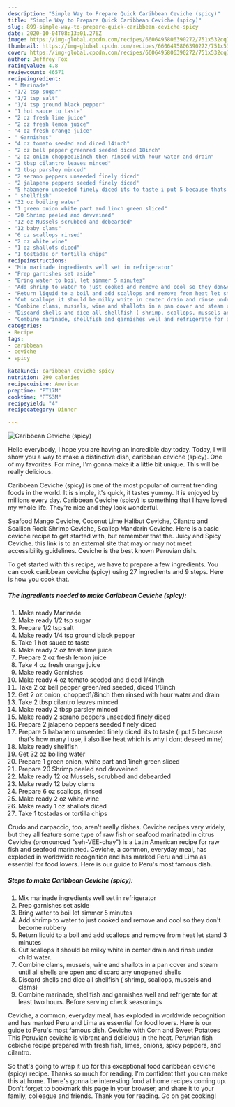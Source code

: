 ```yaml
---
description: "Simple Way to Prepare Quick Caribbean Ceviche (spicy)"
title: "Simple Way to Prepare Quick Caribbean Ceviche (spicy)"
slug: 899-simple-way-to-prepare-quick-caribbean-ceviche-spicy
date: 2020-10-04T08:13:01.276Z
image: https://img-global.cpcdn.com/recipes/6606495806390272/751x532cq70/caribbean-ceviche-spicy-recipe-main-photo.jpg
thumbnail: https://img-global.cpcdn.com/recipes/6606495806390272/751x532cq70/caribbean-ceviche-spicy-recipe-main-photo.jpg
cover: https://img-global.cpcdn.com/recipes/6606495806390272/751x532cq70/caribbean-ceviche-spicy-recipe-main-photo.jpg
author: Jeffrey Fox
ratingvalue: 4.8
reviewcount: 46571
recipeingredient:
- " Marinade"
- "1/2 tsp sugar"
- "1/2 tsp salt"
- "1/4 tsp ground black pepper"
- "1 hot sauce to taste"
- "2 oz fresh lime juice"
- "2 oz fresh lemon juice"
- "4 oz fresh orange juice"
- " Garnishes"
- "4 oz tomato seeded and diced 14inch"
- "2 oz bell pepper greenred seeded diced 18inch"
- "2 oz onion chopped18inch then rinsed with hour water and drain"
- "2 tbsp cilantro leaves minced"
- "2 tbsp parsley minced"
- "2 serano peppers unseeded finely diced"
- "2 jalapeno peppers seeded finely diced"
- "5 habanero unseeded finely diced its to taste i put 5 because thats how many i use i also like heat which is why i dont deseed mine"
- " shellfish"
- "32 oz boiling water"
- "1 green onion white part and 1inch green sliced"
- "20 Shrimp peeled and devveined"
- "12 oz Mussels scrubbed and debearded"
- "12 baby clams"
- "6 oz scallops rinsed"
- "2 oz white wine"
- "1 oz shallots diced"
- "1 tostadas or tortilla chips"
recipeinstructions:
- "Mix marinade ingredients well set in refrigerator"
- "Prep garnishes set aside"
- "Bring water to boil let simmer 5 minutes"
- "Add shrimp to water to just cooked and remove and cool so they don&#39;t become rubbery"
- "Return liquid to a boil and add scallops and remove from heat let stand 3 minutes"
- "Cut scallops it should be milky white in center drain and rinse under child water."
- "Combine clams, mussels, wine and shallots in a pan cover and steam until all shells are open and discard any unopened shells"
- "Discard shells and dice all shellfish ( shrimp, scallops, mussels and clams)"
- "Combine marinade, shellfish and garnishes well and refrigerate for at least two hours. Before serving check seasonings"
categories:
- Recipe
tags:
- caribbean
- ceviche
- spicy

katakunci: caribbean ceviche spicy 
nutrition: 290 calories
recipecuisine: American
preptime: "PT17M"
cooktime: "PT53M"
recipeyield: "4"
recipecategory: Dinner

---
```



![Caribbean Ceviche (spicy)](https://img-global.cpcdn.com/recipes/6606495806390272/751x532cq70/caribbean-ceviche-spicy-recipe-main-photo.jpg)

Hello everybody, I hope you are having an incredible day today. Today, I will show you a way to make a distinctive dish, caribbean ceviche (spicy). One of my favorites. For mine, I'm gonna make it a little bit unique. This will be really delicious.

Caribbean Ceviche (spicy) is one of the most popular of current trending foods in the world. It is simple, it's quick, it tastes yummy. It is enjoyed by millions every day. Caribbean Ceviche (spicy) is something that I have loved my whole life. They're nice and they look wonderful.

Seafood Mango Ceviche, Coconut Lime Halibut Ceviche, Cilantro and Scallion Rock Shrimp Ceviche, Scallop Mandarin Ceviche. Here is a basic ceviche recipe to get started with, but remember that the. Juicy and Spicy Ceviche. this link is to an external site that may or may not meet accessibility guidelines. Ceviche is the best known Peruvian dish.


To get started with this recipe, we have to prepare a few ingredients. You can cook caribbean ceviche (spicy) using 27 ingredients and 9 steps. Here is how you cook that.

<!--inarticleads1-->

##### The ingredients needed to make Caribbean Ceviche (spicy):

1. Make ready  Marinade
1. Make ready 1/2 tsp sugar
1. Prepare 1/2 tsp salt
1. Make ready 1/4 tsp ground black pepper
1. Take 1 hot sauce to taste
1. Make ready 2 oz fresh lime juice
1. Prepare 2 oz fresh lemon juice
1. Take 4 oz fresh orange juice
1. Make ready  Garnishes
1. Make ready 4 oz tomato seeded and diced 1/4inch
1. Take 2 oz bell pepper green/red seeded, diced 1/8inch
1. Get 2 oz onion, chopped1/8inch then rinsed with hour water and drain
1. Take 2 tbsp cilantro leaves minced
1. Make ready 2 tbsp parsley minced
1. Make ready 2 serano peppers unseeded finely diced
1. Prepare 2 jalapeno peppers seeded finely diced
1. Prepare 5 habanero unseeded finely diced. its to taste (i put 5 because that&#39;s how many i use, i also like heat which is why i dont deseed mine)
1. Make ready  shellfish
1. Get 32 oz boiling water
1. Prepare 1 green onion, white part and 1inch green sliced
1. Prepare 20 Shrimp peeled and devveined
1. Make ready 12 oz Mussels, scrubbed and debearded
1. Make ready 12 baby clams
1. Prepare 6 oz scallops, rinsed
1. Make ready 2 oz white wine
1. Make ready 1 oz shallots diced
1. Take 1 tostadas or tortilla chips


Crudo and carpaccio, too, aren&#39;t really dishes. Ceviche recipes vary widely, but they all feature some type of raw fish or seafood marinated in citrus Ceviche (pronounced &#34;seh-VEE-chay&#34;) is a Latin American recipe for raw fish and seafood marinated. Ceviche, a common, everyday meal, has exploded in worldwide recognition and has marked Peru and Lima as essential for food lovers. Here is our guide to Peru&#39;s most famous dish. 

<!--inarticleads2-->

##### Steps to make Caribbean Ceviche (spicy):

1. Mix marinade ingredients well set in refrigerator
1. Prep garnishes set aside
1. Bring water to boil let simmer 5 minutes
1. Add shrimp to water to just cooked and remove and cool so they don&#39;t become rubbery
1. Return liquid to a boil and add scallops and remove from heat let stand 3 minutes
1. Cut scallops it should be milky white in center drain and rinse under child water.
1. Combine clams, mussels, wine and shallots in a pan cover and steam until all shells are open and discard any unopened shells
1. Discard shells and dice all shellfish ( shrimp, scallops, mussels and clams)
1. Combine marinade, shellfish and garnishes well and refrigerate for at least two hours. Before serving check seasonings


Ceviche, a common, everyday meal, has exploded in worldwide recognition and has marked Peru and Lima as essential for food lovers. Here is our guide to Peru&#39;s most famous dish. Ceviche with Corn and Sweet Potatoes This Peruvian ceviche is vibrant and delicious in the heat. Peruvian fish cebiche recipe prepared with fresh fish, limes, onions, spicy peppers, and cilantro. 

So that's going to wrap it up for this exceptional food caribbean ceviche (spicy) recipe. Thanks so much for reading. I'm confident that you can make this at home. There's gonna be interesting food at home recipes coming up. Don't forget to bookmark this page in your browser, and share it to your family, colleague and friends. Thank you for reading. Go on get cooking!
